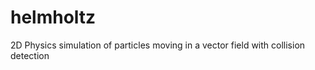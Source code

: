 helmholtz
=========

2D Physics simulation of particles moving in a vector field with collision detection